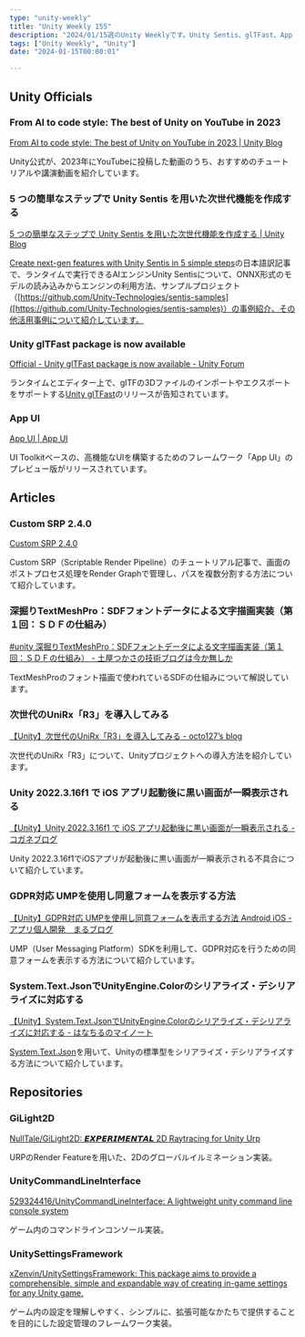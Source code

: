 ```yaml
---
type: "unity-weekly"
title: "Unity Weekly 155"
description: "2024/01/15週のUnity Weeklyです。Unity Sentis、glTFast、App UIなどについて取り上げています。"
tags: ["Unity Weekly", "Unity"]
date: "2024-01-15T00:00:01"

---
```


## Unity Officials

### From AI to code style: The best of Unity on YouTube in 2023

[From AI to code style: The best of Unity on YouTube in 2023 | Unity Blog](https://blog.unity.com/news/best-of-unity-youtube-2023)

Unity公式が、2023年にYouTubeに投稿した動画のうち、おすすめのチュートリアルや講演動画を紹介しています。

### 5 つの簡単なステップで Unity Sentis を用いた次世代機能を作成する

[5 つの簡単なステップで Unity Sentis を用いた次世代機能を作成する | Unity Blog](https://blog.unity.com/ja/games/create-next-gen-ai-models-with-unity-sentis)

[Create next-gen features with Unity Sentis in 5 simple steps](https://blog.unity.com/games/create-next-gen-ai-models-with-unity-sentis)の日本語訳記事で、ランタイムで実行できるAIエンジンUnity Sentisについて、ONNX形式のモデルの読み込みからエンジンの利用方法、サンプルプロジェクト（[https://github.com/Unity-Technologies/sentis-samples]([https://github.com/Unity-Technologies/sentis-samples)）の事例紹介、その他活用事例について紹介しています。

###  Unity glTFast package is now available

[Official - Unity glTFast package is now available - Unity Forum](https://forum.unity.com/threads/unity-gltfast-package-is-now-available.1527337/)

ランタイムとエディター上で、glTFの3Dファイルのインポートやエクスポートをサポートする[Unity glTFast](https://docs.unity3d.com/Packages/com.unity.cloud.gltfast@6.0/manual/index.html)のリリースが告知されています。

### App UI

[App UI | App UI](https://docs.unity3d.com/Packages/com.unity.dt.app-ui@1.0/manual/index.html)

UI Toolkitベースの、高機能なUIを構築するためのフレームワーク「App UI」のプレビュー版がリリースされています。

## Articles

### Custom SRP 2.4.0

[Custom SRP 2.4.0](https://catlikecoding.com/unity/custom-srp/2-4-0/)

Custom SRP（Scriptable Render Pipeline）のチュートリアル記事で、画面のポストプロセス処理をRender Graphで管理し、パスを複数分割する方法について紹介しています。

### 深掘りTextMeshPro：SDFフォントデータによる文字描画実装（第１回：ＳＤＦの仕組み）

[#unity 深掘りTextMeshPro：SDFフォントデータによる文字描画実装（第１回：ＳＤＦの仕組み） - 土屋つかさの技術ブログは今か無しか](https://someiyoshino.info/entry/2024/01/13/174636)

TextMeshProのフォント描画で使われているSDFの仕組みについて解説しています。

### 次世代のUniRx「R3」を導入してみる

[【Unity】次世代のUniRx「R3」を導入してみる - octo127’s blog](https://octo127.hatenablog.com/entry/2024/01/11/235940)

次世代のUniRx「R3」について、Unityプロジェクトへの導入方法を紹介しています。

### Unity 2022.3.16f1 で iOS アプリ起動後に黒い画面が一瞬表示される

[【Unity】Unity 2022.3.16f1 で iOS アプリ起動後に黒い画面が一瞬表示される - コガネブログ](https://baba-s.hatenablog.com/entry/2024/01/09/144628)

Unity 2022.3.16f1でiOSアプリが起動後に黒い画面が一瞬表示される不具合について紹介しています。

### GDPR対応 UMPを使用し同意フォームを表示する方法

[【Unity】GDPR対応 UMPを使用し同意フォームを表示する方法 Android iOS - アプリ個人開発　まるブログ](https://marumaro7.hatenablog.com/entry/unity_gdpr)

UMP（User Messaging Platform）SDKを利用して、GDPR対応を行うための同意フォームを表示する方法について紹介しています。

### System.Text.JsonでUnityEngine.Colorのシリアライズ・デシリアライズに対応する

[【Unity】System.Text.JsonでUnityEngine.Colorのシリアライズ・デシリアライズに対応する - はなちるのマイノート](https://www.hanachiru-blog.com/entry/2024/01/11/120000)

[System.Text.Json](https://learn.microsoft.com/ja-jp/dotnet/standard/serialization/system-text-json/converters-how-to?pivots=dotnet-8-0)を用いて、Unityの標準型をシリアライズ・デシリアライズする方法について紹介しています。

## Repositories

### GiLight2D

[NullTale/GiLight2D: 𝙀𝙓𝙋𝙀𝙍𝙄𝙈𝙀𝙉𝙏𝘼𝙇 2D Raytracing for Unity Urp](https://github.com/NullTale/GiLight2D)

URPのRender Featureを用いた、2Dのグローバルイルミネーション実装。

### UnityCommandLineInterface

[529324416/UnityCommandLineInterface: A lightweight unity command line console system](https://github.com/529324416/UnityCommandLineInterface)

ゲーム内のコマンドラインコンソール実装。

### UnitySettingsFramework

[xZenvin/UnitySettingsFramework: This package aims to provide a comprehensible, simple and expandable way of creating in-game settings for any Unity game.](https://github.com/xZenvin/UnitySettingsFramework)

ゲーム内の設定を理解しやすく、シンプルに、拡張可能なかたちで提供することを目的にした設定管理のフレームワーク実装。
